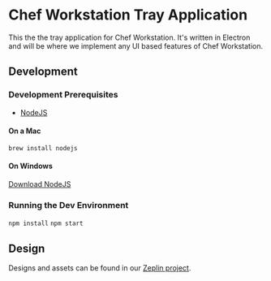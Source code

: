 # Chef Workstation Tray Application

This the the tray application for Chef Workstation. It's written in Electron and
will be where we implement any UI based features of Chef Workstation.

## Development

### Development Prerequisites
* [NodeJS](https://nodejs.org/)

#### On a Mac
`brew install nodejs`

#### On Windows
[Download NodeJS](https://nodejs.org/en/download/)

### Running the Dev Environment
`npm install`
`npm start`

## Design
Designs and assets can be found in our [Zeplin project](https://zpl.io/Vqwx37m).
